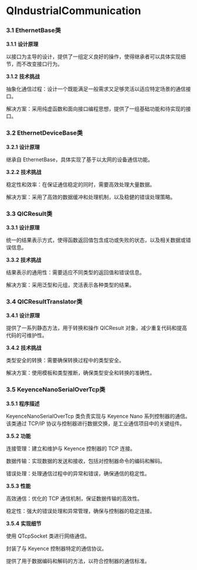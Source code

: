 # QIndustrialCommunication

### 3.1 EthernetBase类

**3.1.1** **设计原理**

以接口为主导的设计，提供了一组定义良好的操作，使得继承者可以具体实现细节，而不改变接口行为。

**3.1.2** **技术挑战**

抽象化通信过程：设计一个既能满足一般需求又足够灵活以适应特定场景的通信接口。

解决方案：采用纯虚函数和面向接口编程思想，提供了一组基础功能和待实现的接口。

### 3.2 EthernetDeviceBase类

**3.2.1** **设计原理**

继承自 EthernetBase，具体实现了基于以太网的设备通信功能。

**3.2.2** **技术挑战**

稳定性和效率：在保证通信稳定的同时，需要高效处理大量数据。

解决方案：采用了高效的数据缓冲和处理机制，以及稳健的错误处理策略。

### 3.3 QICResult类

**3.3.1** **设计原理**

统一的结果表示方式，使得函数返回值包含成功或失败的状态，以及相关数据或错误信息。

**3.3.2** **技术挑战**

结果表示的通用性：需要适应不同类型的返回值和错误信息。

解决方案：采用泛型和元组，灵活表示各种类型的结果。

### 3.4 QICResultTranslator类

**3.4.1** **设计原理**

提供了一系列静态方法，用于转换和操作 QICResult 对象，减少重复代码和提高代码的可维护性。

**3.4.2** **技术挑战**

类型安全的转换：需要确保转换过程中的类型安全。

解决方案：使用模板和类型推断，确保类型安全和转换的准确性。

### 3.5 KeyenceNanoSerialOverTcp类

**3.5.1** **程序描述**

KeyenceNanoSerialOverTcp 类负责实现与 Keyence Nano 系列控制器的通信。该类通过 TCP/IP 协议与控制器进行数据交换，是工业通信项目中的关键组件。

**3.5.2** **功能**

连接管理：建立和维护与 Keyence 控制器的 TCP 连接。

数据传输：实现数据的发送和接收，包括对控制器命令的编码和解码。

错误处理：处理通信过程中的异常和错误，确保通信的稳定性。

**3.5.3** **性能**

高效通信：优化的 TCP 通信机制，保证数据传输的高效性。

稳定性：强大的错误处理和异常管理，确保与控制器的稳定连接。

**3.5.4** **实现细节**

使用 QTcpSocket 类进行网络通信。

封装了与 Keyence 控制器特定的通信协议。

提供了用于数据编码和解码的方法，以符合控制器的通信标准。